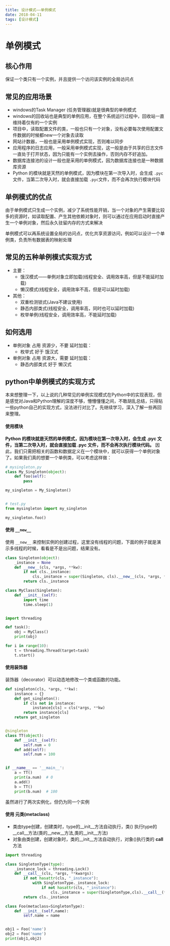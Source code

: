 ```yaml
---
title: 设计模式——单例模式
date: 2018-04-11
tags: [设计模式]
---
```


# 单例模式

## 核心作用

保证一个类只有一个实例，并且提供一个访问该实例的全局访问点

## 常见的应用场景

- windows的Task Manager (任务管理器)就是很典型的单例模式
- windows的回收站也是典型的单例应用，在整个系统运行过程中，回收站一直维持着仅有的一个实例
- 项目中，读取配置文件的类，一般也只有一个对象，没有必要每次使用配置文件数据的时候都new一个对象去读取
- 网站计数器，一般也是采用单例模式实现，否则难以同步
- 应用程序的日志应用，一般采用单例模式实现，这一般是由于共享的日志文件一直处于打开状态，因为只能有一个实例去操作，否则内存不好追加。
- 数据库连接池的设计一般也是采用的单例模式，因为数据库连接也是一种数据库资源
- Python 的模块就是天然的单例模式，因为模块在第一次导入时，会生成 `.pyc` 文件，当第二次导入时，就会直接加载 `.pyc`文件，而不会再次执行模块代码

## 单例模式的优点

由于单例模式只生成一个实例，减少了系统性能开销，当一个对象的产生需要比较多的资源时，如读取配置、产生其他依赖对象时，则可以通过在应用启动时直接产生一个单例对象，然后永久驻留内存的方式来解决

单例模式可以再系统设置全局的访问点，优化共享资源访问，例如可以设计一个单例类，负责所有数据表的映射处理

## 常见的五种单例模式实现方式

- 主要：
  + 饿汉模式——单例对象立即加载(线程安全、调用效率高，但是不能延时加载)
  - 懒汉模式(线程安全，调用效率不高，但是可以延时加载)
- 其他：
  + 双重检测锁式(Java不建议使用)
  + 静态内部类式(线程安全，调用率高，同时也可以延时加载)
  + 枚举单例(线程安全，调用效率高，不能延时加载)

## 如何选用

- 单例对象 占用 资源少，不要 延时加载：
  + 枚举式 好于 饿汉式
- 单例对象 占用 资源大，需要 延时加载：
  + 静态内部类式 好于 懒汉式

## python中单例模式的实现方式

本来想整理一下，以上说的几种常见的单例实现模式在Python中的实现表现，但是感觉对Java和Python理解的深度不够，懵懵懂懂之间，不敢胡乱总结，只得贴一些python自己的实现方式，没法进行对比了。先继续学习，深入了解一些再回来整理。

#### 使用模块

**Python 的模块就是天然的单例模式，因为模块在第一次导入时，会生成 .pyc 文件，当第二次导入时，就会直接加载 .pyc 文件，而不会再次执行模块代码。** 因此，我们只需把相关的函数和数据定义在一个模块中，就可以获得一个单例对象了。如果我们真的想要一个单例类，可以考虑这样做：

```python
# mysingleton.py
class My_Singleton(object):
    def foo(self):
        pass

my_singleton = My_Singleton()


# test.py
from mysingleton import my_singleton

my_singleton.foo()
```

#### 使用 `__new__`

使用 `__new__` 来控制实例的创建过程，这里没有线程的问题，下面的例子就是演示多线程的时候，看看是不是出问题，结果没有。

```python
class Singleton(object):
    _instance = None
    def __new__(cls, *args, **kw):
        if not cls._instance:
            cls._instance = super(Singleton, cls).__new__(cls, *args, **kw)  
        return cls._instance  

class MyClass(Singleton):  
    def __init__(self):
        import time
        time.sleep(1)


import threading

def task():
    obj = MyClass()
    print(obj)

for i in range(10):
	t = threading.Thread(target=task)
	t.start()

```

#### 使用装饰器

装饰器（decorator）可以动态地修改一个类或函数的功能。

```python
def singleton(cls, *args, **kw):
    instance = {}
    def get_singleton():
        if cls not in instance:
            instance[cls] = cls(*args, **kw)
        return instance[cls]
    return get_singleton


@singleton
class TT(object):
    def __init__(self):
        self.num = 0
    def add(self):
        self.num = 100


if __name__ == '__main__':
    a = TT()
    print(a.num)  # 0
    a.add()
    b = TT()
    print(b.num)  # 100
```

虽然进行了两次实例化，但仍为同一个实例

#### 使用 元类(metaclass)

- 类由type创建，创建类时，type的__init__方法自动执行，类() 执行type的 __call__方法(类的__new__方法,类的__init__方法)
- 对象由类创建，创建对象时，类的__init__方法自动执行，对象()执行类的 __call__ 方法


```python
import threading

class SingletonType(type):
    _instance_lock = threading.Lock()
    def __call__(cls, *args, **kwargs):
        if not hasattr(cls, "_instance"):
            with SingletonType._instance_lock:
                if not hasattr(cls, "_instance"):
                    cls._instance = super(SingletonType,cls).__call__(*args, **kwargs)
        return cls._instance

class Foo(metaclass=SingletonType):
    def __init__(self,name):
        self.name = name


obj1 = Foo('name')
obj2 = Foo('name')
print(obj1,obj2)
```
